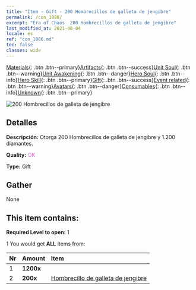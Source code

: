 ```yaml
---
title: "Item - Gift - 200 Hombrecillos de galleta de jengibre"
permalink: /con_1886/
excerpt: "Era of Chaos  200 Hombrecillos de galleta de jengibre"
last_modified_at: 2021-08-04
locale: es
ref: "con_1886.md"
toc: false
classes: wide
---
```

 [Materials](/ItemsES/){: .btn .btn--primary}[Artifacts](/ItemsES/Artifacts/){: .btn .btn--success}[Unit Soul](/ItemsES/UnitSoul/){: .btn .btn--warning}[Unit Awakening](/ItemsES/UnitAwakening/){: .btn .btn--danger}[Hero Soul](/ItemsES/HeroSoul/){: .btn .btn--info}[Hero Skill](/ItemsES/HeroSkill/){: .btn .btn--primary}[Gift](/ItemsES/Gift/){: .btn .btn--success}[Event related](/ItemsES/Events/){: .btn .btn--warning}[Avatars](/ItemsES/Avatars/){: .btn .btn--danger}[Consumables](/ItemsES/Consumables/){: .btn .btn--info}[Unknown](/ItemsES/Unknown/){: .btn .btn--primary}

 ![200 Hombrecillos de galleta de jengibre](/images/t/i_907507.png)

## Detalles
 **Descripción:** Otorga 200 Hombrecillos de galleta de jengibre y 1.200 diamantes.

 **Quality:** <span style="color: #DA70D6">OK</span>

 **Type:** Gift

## Gather

  None

## This item contains:

 **Required Level to open:** 1

 1 You would get **ALL** items  from:

  | Nr | Amount |     Item    |
  |:---|:-------|:------------|
  | 1 |  **1200x** | <i class="fas fa-gem"/> |  | 
  | 2 |  **200x** | [Hombrecillo de galleta de jengibre](/ItemsES/con_1092/) |  | 
